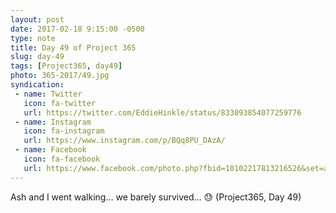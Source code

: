 ```yaml
---
layout: post
date: 2017-02-18 9:15:00 -0500
type: note
title: Day 49 of Project 365
slug: day-49
tags: [Project365, day49]
photo: 365-2017/49.jpg
syndication:
 - name: Twitter
   icon: fa-twitter
   url: https://twitter.com/EddieHinkle/status/833093854077259776
 - name: Instagram
   icon: fa-instagram
   url: https://www.instagram.com/p/BQq8PU_DAzA/
 - name: Facebook
   icon: fa-facebook
   url: https://www.facebook.com/photo.php?fbid=10102217813216526&set=a.10102131355967546.1073741838.19506647
---
```

Ash and I went walking… we barely survived… 😓 (Project365, Day 49)